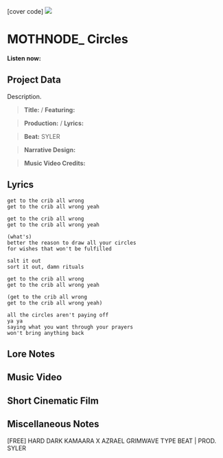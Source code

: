 [cover code] ![](57175019_319474918741616_8502199518755923887_n.jpg)

# MOTHNODE_ Circles

**Listen now:** 

## Project Data

Description.

> **Title:**  / **Featuring:** 

> **Production:**  / **Lyrics:** 

> **Beat:** SYLER

> **Narrative Design:**

> **Music Video Credits:**


## Lyrics

```
get to the crib all wrong
get to the crib all wrong yeah

get to the crib all wrong
get to the crib all wrong yeah

(what's)
better the reason to draw all your circles
for wishes that won't be fulfilled

salt it out
sort it out, damn rituals 

get to the crib all wrong
get to the crib all wrong yeah

(get to the crib all wrong
get to the crib all wrong yeah)

all the circles aren't paying off
ya ya
saying what you want through your prayers
won't bring anything back

```

## Lore Notes

## Music Video

## Short Cinematic Film

## Miscellaneous Notes

[FREE] HARD DARK KAMAARA X AZRAEL GRIMWAVE TYPE BEAT | PROD. SYLER
